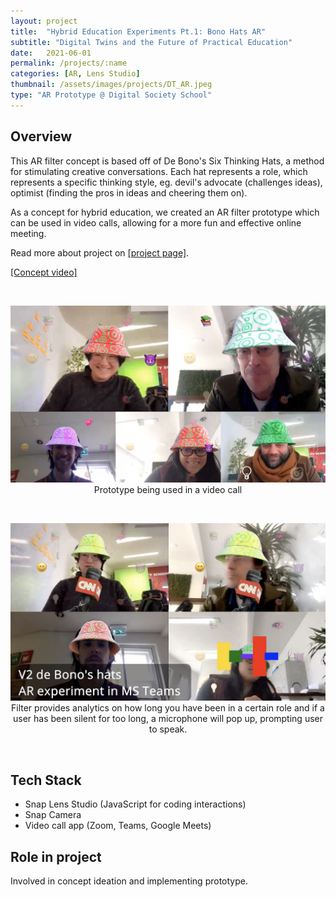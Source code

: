 ```yaml
---
layout: project
title:  "Hybrid Education Experiments Pt.1: Bono Hats AR"
subtitle: "Digital Twins and the Future of Practical Education"
date:   2021-06-01
permalink: /projects/:name
categories: [AR, Lens Studio]
thumbnail: /assets/images/projects/DT_AR.jpeg
type: "AR Prototype @ Digital Society School"
---
```


## Overview
This AR filter concept is based off of De Bono's Six Thinking Hats, a method for stimulating creative conversations. Each hat represents a role, which represents a specific thinking style, eg. devil's advocate (challenges ideas), optimist (finding the pros in ideas and cheering them on). 

As a concept for hybrid education, we created an AR filter prototype which can be used in video calls, allowing for a more fun and effective online meeting.

Read more about project on <a href="https://digitalsocietyschool.org/project/digital-twins-in-practical-education/" target="_blank">[project page]</a>.

<a href="https://youtu.be/pYPeB9wwGU4" target="_blank">[Concept video]</a>

<br/>
<p align="center">
<img src="/assets/images/projects/DT_AR.jpeg" alt="Screenshot of Prototype being used in a video call" title="Screenshot of Prototype being used in a video call" width="800px" />
<br/>
Prototype being used in a video call
</p>

<br/>
<p align="center">
<img src="/assets/images/projects/DT_AR2.png" alt="Screenshot of Prototype being used in a video call" title="Screenshot of Prototype being used in a video call" width="800px" />
<br/>
Filter provides analytics on how long you have been in a certain role and if a user has been silent for too long, a microphone will pop up, prompting user to speak.
</p>

<br/>

## Tech Stack
 - Snap Lens Studio (JavaScript for coding interactions)
 - Snap Camera
 - Video call app (Zoom, Teams, Google Meets)

## Role in project
Involved in concept ideation and implementing prototype.


